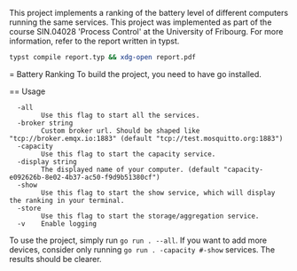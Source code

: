 This project implements a ranking of the battery level of different computers running the same services.
This project was implemented as part of the course SIN.04028 'Process Control' at the University of Fribourg.
For more information, refer to the report written in typst.

```sh 
typst compile report.typ && xdg-open report.pdf
```

= Battery Ranking 
To build the project, you need to have go installed.

== Usage 
```
  -all
    	Use this flag to start all the services.
  -broker string
    	Custom broker url. Should be shaped like "tcp://broker.emqx.io:1883" (default "tcp://test.mosquitto.org:1883")
  -capacity
    	Use this flag to start the capacity service.
  -display string
    	The displayed name of your computer. (default "capacity-e092626b-8e02-4b37-ac50-f9d9b51380cf")
  -show
    	Use this flag to start the show service, which will display the ranking in your terminal.
  -store
    	Use this flag to start the storage/aggregation service.
  -v	Enable logging
```

To use the project, simply run `go run . --all`.
If you want to add more devices, consider only running `go run . -capacity #-show` services. The results should be clearer.

